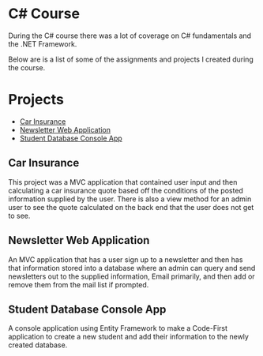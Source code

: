 # C# Course

During the C# course there was a lot of coverage on C# fundamentals and the .NET Framework.

Below are is a list of some of the assignments and projects I created during the course.

# Projects
* [Car Insurance](https://github.com/Vexelior/The-Tech-Academy-C-Sharp-Course/tree/main/Basic_C%23_Programs/CarInsurance)
* [Newsletter Web Application](https://github.com/Vexelior/The-Tech-Academy-C-Sharp-Course/tree/main/Basic_C%23_Programs/NewsletterAppMVC)
* [Student Database Console App](https://github.com/Vexelior/The-Tech-Academy-C-Sharp-Course/tree/main/Basic_C%23_Programs/StudentApp)

## Car Insurance
This project was a MVC application that contained user input and then calculating a car insurance quote based off the conditions of the posted information supplied by the user. There is also a view method for an admin user to see the quote calculated on the back end that the user does not get to see.

## Newsletter Web Application
An MVC application that has a user sign up to a newsletter and then has that information stored into a database where an admin can query and send newsletters out to the supplied information, Email primarily, and then add or remove them from the mail list if prompted.

## Student Database Console App
A console application using Entity Framework to make a Code-First application to create a new student and add their information to the newly created database.
